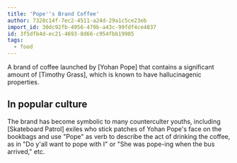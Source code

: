 ```yaml
---
title: 'Pope''s Brand Coffee'
author: 7328c14f-7ec2-4511-a24d-29a1c5ce23eb
import_id: 30dc92fb-4956-479b-a43c-99fdf4ce4837
id: 3f5dfb4d-ec21-4693-8d66-c954fbb19985
tags:
  - food
---
```

A brand of coffee launched by [Yohan Pope] that contains a significant amount of [Timothy Grass], which is known to have hallucinagenic properties.

## In popular culture

The brand has become symbolic to many counterculter youths, including [Skateboard Patrol] exiles who stick patches of Yohan Pope's face on the bookbags and use "Pope" as verb to describe the act of drinking the coffee, as in "Do y'all want to pope with I" or "She was pope-ing when the bus arrived," etc.
